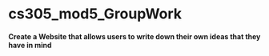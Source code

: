 # cs305_mod5_GroupWork


#### Create a Website that allows users to write down their own ideas that they have in mind

